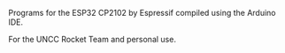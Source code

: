 Programs for the ESP32 CP2102 by Espressif compiled using the Arduino IDE.

For the UNCC Rocket Team and personal use.
